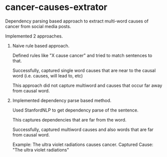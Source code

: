 # cancer-causes-extrator
Dependency parsing based approach to extract multi-word causes of cancer from social media posts.  

Implemented 2 approaches. 

1. Naive rule based approach. 
   
   Defined rules like "X cause cancer" and tried to match sentences to that. 
   
   Successfully, captured single word causes that are near to the causal word (i.e. causes, will lead to, etc)
   
   This approach did not capture multiword and causes that occur far away from causal word. 

2. Implemented dependency parse based method. 
   
   Used StanfordNLP to get dependency parse of the sentence. 
   
   This captures dependencies that are far from the word. 
   
   Successfully, captured multiword causes and also words that are far from causal word. 
   
   Example: The ultra violet radiations causes cancer. 
   Captured Cause: "The ultra violet radiations"
